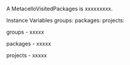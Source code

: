 A MetacelloVisitedPackages is xxxxxxxxx.Instance Variables	groups:		<Object>	packages:		<Object>	projects:		<Object>groups	- xxxxxpackages	- xxxxxprojects	- xxxxx